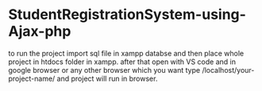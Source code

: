 # StudentRegistrationSystem-using-Ajax-php
to run the project import sql file in xampp databse and then 
place whole project in htdocs folder in xampp.
after that open with VS code and in google browser or any other browser which you want 
type /localhost/your-project-name/ and project will run in browser.

